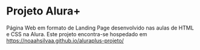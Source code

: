 # Projeto Alura+
Página Web em formato de Landing Page desenvolvido nas aulas de HTML e CSS na Alura.
Este projeto encontra-se hospedado em https://noaahsilvaa.github.io/aluraplus-projeto/
